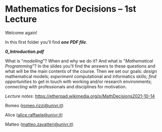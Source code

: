 # Mathematics for Decisions – 1st Lecture 

Welcome again!

In this first folder you'll find ***one PDF file***.

***0\_Introduction.pdf***

What is "_modelling_"? When and why we do it? And what is "_Mathematical Programming_"?
In the slides you'll find the answers to these questions and what will be the main contents of the course.
Then we set our goals: _design_ mathematical models; _experiment_ computational and informatics skills; _find opportunities_ to get in touch with working and/or research environments; _connecting_ with professionals and disciplines for motivation.

*Lecture notes*: https://etherpad.wikimedia.org/p/MathDecisions2021-10-14


Romeo (romeo.rizzi@univr.it)

Alice (alice.raffaele@univr.it)

Matteo (matteo.zavatteri@univr.it)
